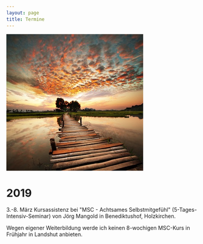 ```yaml
---
layout: page
title: Termine
---
```

![Bild zu Beratung](/images/beratung.jpg)

# 2019 

3.-8. März
Kursassistenz bei "MSC - Achtsames Selbstmitgefühl" (5-Tages-Intensiv-Seminar) von Jörg Mangold in Benediktushof, Holzkirchen.


Wegen eigener Weiterbildung werde ich keinen 8-wochigen MSC-Kurs in Frühjahr in Landshut anbieten.







